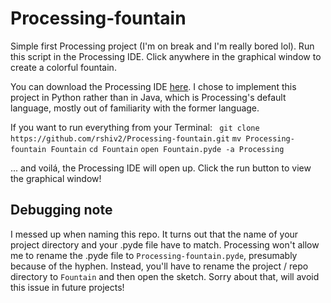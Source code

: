 # Processing-fountain
Simple first Processing project (I'm on break and I'm really bored lol). Run this script in the Processing IDE. Click anywhere in the graphical window to create a colorful fountain.

You can download the Processing IDE [here](https://processing.org/download). I chose to implement this project in Python rather than in Java, which is Processing's default language, mostly out of familiarity with the former language.

If you want to run everything from your Terminal:
``` git clone https://github.com/rshiv2/Processing-fountain.git```
```mv Processing-fountain Fountain```
```cd Fountain```
```open Fountain.pyde -a Processing```

... and voilá, the Processing IDE will open up. Click the run button to view the graphical window!

## Debugging note
I messed up when naming this repo. It turns out that the name of your project directory and your .pyde file have to match. Processing won't allow me to rename the .pyde file to ```Processing-fountain.pyde```, presumably because of the hyphen. Instead, you'll have to rename the project / repo directory to ```Fountain``` and then open the sketch. Sorry about that, will avoid this issue in future projects!
